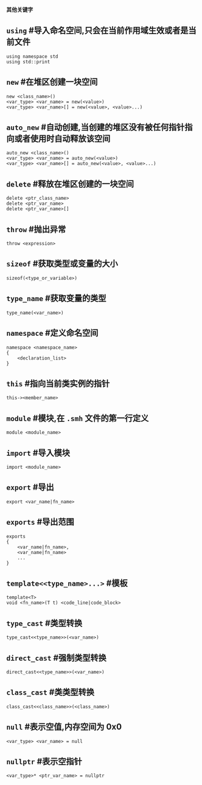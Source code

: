 **其他关键字**

## `using` #导入命名空间,只会在当前作用域生效或者是当前文件

```
using namespace std
using std::print
```

## `new` #在堆区创建一块空间

```
new <class_name>()
<var_type> <var_name> = new(<value>)
<var_type> <var_name>[] = new(<value>, <value>...)
```

## `auto_new` #自动创建,当创建的堆区没有被任何指针指向或者使用时自动释放该空间

```
auto_new <class_name>()
<var_type> <var_name> = auto_new(<value>)
<var_type> <var_name>[] = auto_new(<value>, <value>...)
```

## `delete` #释放在堆区创建的一块空间

```
delete <ptr_class_name>
delete <ptr_var_name>
delete <ptr_var_name>[]
```

## `throw` #抛出异常

```
throw <expression>
```

## `sizeof` #获取类型或变量的大小

```
sizeof(<type_or_variable>)
```

## `type_name` #获取变量的类型

```
type_name(<var_name>)
```

## `namespace` #定义命名空间

```
namespace <namespace_name>
{
	<declaration_list>
}
```

## `this` #指向当前类实例的指针

```
this-><member_name>
```

## `module` #模块,在 `.smh` 文件的第一行定义

```
module <module_name>
```

## `import` #导入模块

```
import <module_name>
```

## `export` #导出

```
export <var_name|fn_name>
```

## `exports` #导出范围

```
exports
{
	<var_name|fn_name>,
	<var_name|fn_name>
	...
}
```

## `template<<type_name>...>` #模板

```
template<T>
void <fn_name>(T t) <code_line|code_block>
```

## `type_cast` #类型转换

```
type_cast<<type_name>>(<var_name>)
```

## `direct_cast` #强制类型转换

```
direct_cast<<type_name>>(<var_name>)
```

## `class_cast` #类类型转换

```
class_cast<<class_name>>(<class_name>)
```

## `null` #表示空值,内存空间为 0x0

```
<var_type> <var_name> = null
```

## `nullptr` #表示空指针

```
<var_type>* <ptr_var_name> = nullptr
```